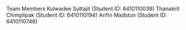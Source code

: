 Team Members
Kulwadee Suttajit (Student ID: 6410110039)
Thanakrit Chimplipak (Student ID: 6410110194)
Arifin Madstun (Student ID: 6410110748)
